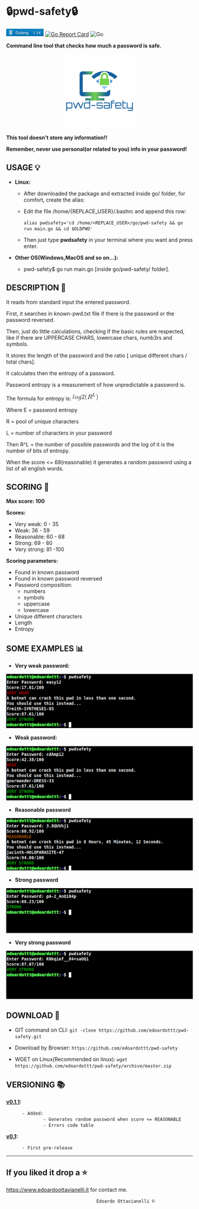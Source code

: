 # 🔒pwd-safety🔒

![gobadge](https://github.com/edoardottt/pwd-safety/blob/master/Images/gobadge)
[![Go Report Card](https://goreportcard.com/badge/github.com/edoardottt/pwd-safety)](https://goreportcard.com/report/github.com/edoardottt/pwd-safety)
![Go](https://github.com/edoardottt/pwd-safety/workflows/Go/badge.svg?branch=master)

**Command line tool that checks how much a password is safe.**

<p align="center">
  <img src="https://github.com/edoardottt/pwd-safety/blob/master/Images/logo.png">
</p>

**This tool doesn't store any information!!**

**Remember, never use personal(or related to you) info in your password!**

USAGE 💡
-------------------------------------------------

- **Linux:**

  - After downloaded the package and extracted inside go/ folder, for comfort, create the alias:

  - Edit the file /home/{REPLACE_USER}/.bashrc and append this row:

        alias pwdsafety='cd /home/<REPLACE_USER>/go/pwd-safety && go run main.go && cd $OLDPWD'

  - Then just type **pwdsafety** in your terminal where you want and press enter.

- **Other OS(Windows,MacOS and so on...):**

  - pwd-safety$ go run main.go [inside go/pwd-safety/ folder].

DESCRIPTION 🔦 
-------------------------------------------------

It reads from standard input the entered password.

First, it searches in known-pwd.txt file if there is the password or the password reversed.

Then, just do little calculations, checking if the basic rules are respected, like if there are UPPERCASE CHARS, lowercase chars, numb3rs and symbols.

It stores the length of the password and the ratio [ unique different chars / total chars].

It calculates then the entropy of a password.

Password entropy is a measurement of how unpredictable a password is.

The formula for entropy is:
              ![CodeCogsEqn](https://github.com/edoardottt/pwd-safety/blob/master/Images/CodeCogsEqn.gif)
              
Where E = password entropy

R = pool of unique characters

L = number of characters in your password

Then R^L = the number of possible passwords and the log of it is the number of bits of entropy.

When the score <= 68(reasonable) it generates a random password using a list of all english words.

SCORING 💯
-------------------------------------------------

**Max score: 100**

**Scores:**
  - Very weak: 0 - 35
  - Weak: 36 - 59
  - Reasonable: 60 - 68
  - Strong: 69 - 80
  - Very strong: 81 -100
  
**Scoring parameters:**
  - Found in known password
  - Found in known password reversed
  - Password composition:
      - numbers
      - symbols
      - uppercase
      - lowercase
  - Unique different characters
  - Length
  - Entropy

SOME EXAMPLES :bar_chart:
-------------------------------------------------
- **Very weak password:**

![veryWeak](https://github.com/edoardottt/pwd-safety/blob/master/Images/veryWeak.png)

- **Weak password:**

![weak](https://github.com/edoardottt/pwd-safety/blob/master/Images/weak.png)

- **Reasonable password**

![reasonable](https://github.com/edoardottt/pwd-safety/blob/master/Images/reasonable.png)

- **Strong password**

![strong](https://github.com/edoardottt/pwd-safety/blob/master/Images/strong.png)

- **Very strong password**

![veryStrong](https://github.com/edoardottt/pwd-safety/blob/master/Images/veryStrong.png)


DOWNLOAD 📡
-------------------------------------------------

- GIT command on  CLI: `git -clone https://github.com/edoardottt/pwd-safety.git`

- Download by Browser: `https://github.com/edoardottt/pwd-safety`

- WGET on Linux(Recommended on linux): `wget https://github.com/edoardottt/pwd-safety/archive/master.zip`


VERSIONING :books:
--------------------------------------------

**[v0.1.1](https://github.com/edoardottt/pwd-safety/releases/tag/v0.1.1):**
  
          - Added:
                  - Generates random password when score <= REASONABLE
                  - Errors code table

**[v0.1](https://github.com/edoardottt/pwd-safety/releases/tag/v0.1):**
  
          - First pre-release

--------------------------
If you liked it drop a :star:
--------------------------

https://www.edoardoottavianelli.it for contact me.


                                      Edoardo Ottavianelli ©
